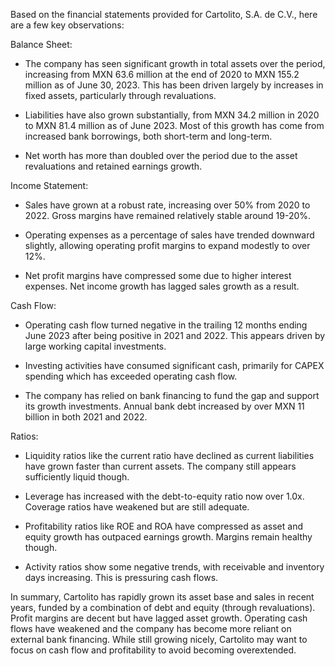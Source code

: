 Based on the financial statements provided for Cartolito, S.A. de C.V., here are a few key observations:

Balance Sheet:
- The company has seen significant growth in total assets over the period, increasing from MXN 63.6 million at the end of 2020 to MXN 155.2 million as of June 30, 2023. This has been driven largely by increases in fixed assets, particularly through revaluations.

- Liabilities have also grown substantially, from MXN 34.2 million in 2020 to MXN 81.4 million as of June 2023. Most of this growth has come from increased bank borrowings, both short-term and long-term.

- Net worth has more than doubled over the period due to the asset revaluations and retained earnings growth.

Income Statement: 
- Sales have grown at a robust rate, increasing over 50% from 2020 to 2022. Gross margins have remained relatively stable around 19-20%.

- Operating expenses as a percentage of sales have trended downward slightly, allowing operating profit margins to expand modestly to over 12%.

- Net profit margins have compressed some due to higher interest expenses. Net income growth has lagged sales growth as a result.

Cash Flow:
- Operating cash flow turned negative in the trailing 12 months ending June 2023 after being positive in 2021 and 2022. This appears driven by large working capital investments.

- Investing activities have consumed significant cash, primarily for CAPEX spending which has exceeded operating cash flow.

- The company has relied on bank financing to fund the gap and support its growth investments. Annual bank debt increased by over MXN 11 billion in both 2021 and 2022.

Ratios:
- Liquidity ratios like the current ratio have declined as current liabilities have grown faster than current assets. The company still appears sufficiently liquid though.

- Leverage has increased with the debt-to-equity ratio now over 1.0x. Coverage ratios have weakened but are still adequate.

- Profitability ratios like ROE and ROA have compressed as asset and equity growth has outpaced earnings growth. Margins remain healthy though.

- Activity ratios show some negative trends, with receivable and inventory days increasing. This is pressuring cash flows.

In summary, Cartolito has rapidly grown its asset base and sales in recent years, funded by a combination of debt and equity (through revaluations). Profit margins are decent but have lagged asset growth. Operating cash flows have weakened and the company has become more reliant on external bank financing. While still growing nicely, Cartolito may want to focus on cash flow and profitability to avoid becoming overextended.